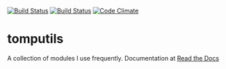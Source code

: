 [![Build Status](https://travis-ci.org/tparker-usgs/tomputils.svg?branch=master)](https://travis-ci.org/tparker-usgs/tomputils)
[![Build Status](https://readthedocs.org/projects/tomputils/badge/?version=latest)](http://tomputils.readthedocs.io/en/latest/)
[![Code Climate](https://codeclimate.com/github/tparker-usgs/tomputils/badges/gpa.svg)](https://codeclimate.com/github/tparker-usgs/tomputils)
# tomputils

A collection of modules I use frequently. Documentation at [Read the Docs](https://tomputils.readthedocs.io/en/latest/)
